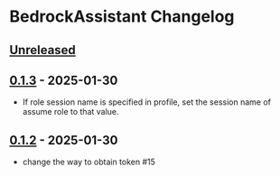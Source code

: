 <!-- Keep a Changelog guide -> https://keepachangelog.com -->

# BedrockAssistant Changelog

## [Unreleased]

## [0.1.3] - 2025-01-30

- If role session name is specified in profile, set the session name of assume role to that value.

## [0.1.2] - 2025-01-30

- change the way to obtain token #15

[Unreleased]: https://github.com/uc4w6c/BedrockAssistant/compare/v0.1.3...HEAD
[0.1.3]: https://github.com/uc4w6c/BedrockAssistant/compare/v0.1.2...v0.1.3
[0.1.2]: https://github.com/uc4w6c/BedrockAssistant/commits/v0.1.2
